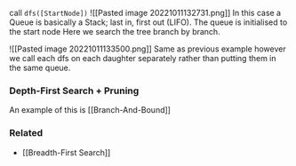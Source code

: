 call `dfs([StartNode])`
![[Pasted image 20221011132731.png]]
In this case a Queue is basically a Stack; last in, first out (LIFO).
The queue is initialised to the start node
Here we search the tree branch by branch.

![[Pasted image 20221011133500.png]]
Same as previous example however we call each dfs on each daughter separately rather than putting them in the same queue.

### Depth-First Search + Pruning
An example of this is [[Branch-And-Bound]]

### Related
- [[Breadth-First Search]]